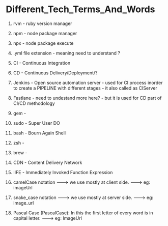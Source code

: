# Different_Tech_Terms_And_Words

1. rvm - ruby version manager
2. npm - node package manager
3. npx - node package execute
4. .yml file extension - meaning need to understand ?
5. CI - Continuous Integration
6. CD - Continuous Delivery/Deployment/?
7. Jenkins - Open source automation server - used for CI process inorder to create a PIPELINE with different stages - it also called as CIServer
8. Fastlane - need to undestand more here? - but it is used for CD part of CI/CD methodology
9. gem -
10. sudo - Super User DO
11. bash - Bourn Again Shell
12. zsh -
13. brew -
14. CDN - Content Delivery Network
15. IIFE - Immediately Invoked Function Expression


17. camelCase notation ---> we use mostly at client side. --->  eg: imageUrl
18. snake_case notation ---> we use mostly at server side. ---> eg: image_url
19. Pascal Case (PascalCase): In this the first letter of every word is in capital letter. ---> eg: ImageUrl
